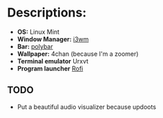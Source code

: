 # **Descriptions:** 
- **OS:** Linux Mint
- **Window Manager:** [i3wm](https://i3wm.org/)
- **Bar:** [polybar](https://github.com/polybar/polybar)
- **Wallpaper:** 4chan (because I'm a zoomer)
- **Terminal emulator** Urxvt
- **Program launcher** [Rofi](https://github.com/davatorium/rofi)


## **TODO** 
- Put a beautiful audio visualizer because updoots
